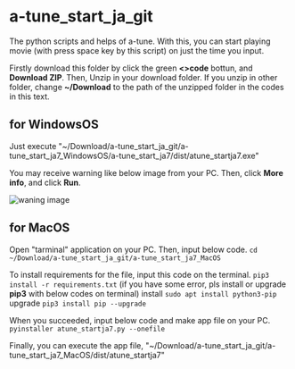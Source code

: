# a-tune_start_ja_git
The python scripts and helps of a-tune. With this, you can start playing movie (with press space key by this script) on just the time you input.

Firstly download this folder by click the green **<>code** bottun, and **Download ZIP**. Then, Unzip in your download folder. If you unzip in other folder, change **~/Download** to the path of the unzipped folder in the codes in this text.

## for WindowsOS
Just execute "~/Download/a-tune_start_ja_git/a-tune_start_ja7_WindowsOS/a-tune_start_ja7/dist/atune_startja7.exe"

You may receive warning like below image from your PC. Then, click **More info**, and click **Run**.

![waning image](https://github.com/user-attachments/assets/88ce5935-333f-45b0-b74c-bc12ef6f4c6e)

## for MacOS
Open "tarminal" application on your PC. Then, input below code.
`cd ~/Download/a-tune_start_ja_git/a-tune_start_ja7_MacOS`

To install requirements for the file, input this code on the terminal.
`pip3 install -r requirements.txt`
(if you have some error, pls install or upgrade **pip3** with below codes on terminal)
install
`sudo apt install python3-pip`
upgrade
`pip3 install pip --upgrade`

When you succeeded, input below code and make app file on your PC.
`pyinstaller atune_startja7.py --onefile`

Finally, you can execute the app file, "~/Download/a-tune_start_ja_git/a-tune_start_ja7_MacOS/dist/atune_startja7"

